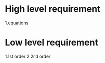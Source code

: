 ﻿# High level requirement

1.equations
# Low level requirement
1.1st order
2.2nd order

 


                           


